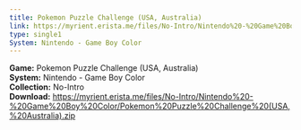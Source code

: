 ```yaml
---
title: Pokemon Puzzle Challenge (USA, Australia)
link: https://myrient.erista.me/files/No-Intro/Nintendo%20-%20Game%20Boy%20Color/Pokemon%20Puzzle%20Challenge%20(USA,%20Australia).zip
type: single1
System: Nintendo - Game Boy Color
---
```

<b>Game:</b> Pokemon Puzzle Challenge (USA, Australia)<br>
<b>System:</b> Nintendo - Game Boy Color<br>
<b>Collection:</b> No-Intro<br>
<b>Download:</b> https://myrient.erista.me/files/No-Intro/Nintendo%20-%20Game%20Boy%20Color/Pokemon%20Puzzle%20Challenge%20(USA,%20Australia).zip